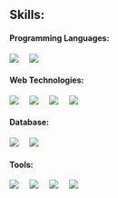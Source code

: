 <!---- skills ---->
## Skills:

#### Programming Languages:
<span style="margin-right: 15px;">
	<img src="https://img.shields.io/badge/python-3670A0?style=for-the-badge&logo=python&logoColor=ffdd54">
</span>
<span style="margin-right: 15px;">
	<img src="https://img.shields.io/badge/C%23-239120?style=for-the-badge&logo=c-sharp&logoColor=white">
</span>


#### Web Technologies:
<span style="margin-right: 15px;">
	<img src="https://img.shields.io/badge/html5-%23E34F26.svg?style=for-the-badge&logo=html5&logoColor=white">
</span>
<span style="margin-right: 15px;">
	<img src="https://img.shields.io/badge/css3-%231572B6.svg?style=for-the-badge&logo=css3&logoColor=white">
</span>
<span style="margin-right: 15px;">
	<img src="https://img.shields.io/badge/JSS-F7DF1E?style=for-the-badge&logo=JSS&logoColor=white">
</span>
<span style="margin-right: 15px;">
	<img src="https://img.shields.io/badge/Bootstrap-563D7C?style=for-the-badge&logo=bootstrap&logoColor=white">
</span>


#### Database:


<span style="margin-right: 15px;">
    <img src="https://img.shields.io/badge/MySQL-4479A1?style=for-the-badge&logo=mysql&logoColor=white">
</span>
<span style="margin-right: 15px;">
	<img src="https://img.shields.io/badge/SQLite-07405E?style=for-the-badge&logo=sqlite&logoColor=white">
</span>


#### Tools:

<span style="margin-right: 15px;">
    <img src="https://img.shields.io/badge/Git-F05032?style=for-the-badge&logo=git&logoColor=white">
</span>
<span style="margin-right: 15px;">
    <img src="https://img.shields.io/badge/github-%23121011.svg?style=for-the-badge&logo=github&logoColor=white">
</span>
<span style="margin-right: 15px;">
    <img src="https://img.shields.io/badge/VSCode-007ACC?style=for-the-badge&logo=visual-studio-code&logoColor=white">
</span>
<span style="margin-right: 15px;">
    <img src="https://img.shields.io/badge/Visual_Studio-5C2D91?style=for-the-badge&logo=visual%20studio&logoColor=white">
</span>
